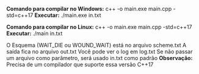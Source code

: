**Comando para compilar no Windows:**
c++ -o main.exe main.cpp -std=c++17
**Executar:**
./main.exe in.txt

**Comando para compilar no Linux:**
c++ -o main.exe main.cpp -std=c++17
**Executar:**
./main in.txt

O Esquema (WAIT_DIE ou WOUND_WAIT) está no arquivo scheme.txt
A saída fica no arquivo out.txt
Você pode ver o log em log.txt
Se não passar um arquivo como parâmetro, será usado in.txt como padrão
**Observação:**
Precisa de um compilador que suporte essa versão C++17